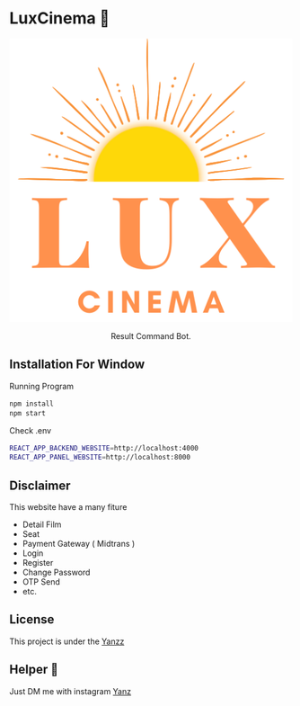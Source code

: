 <h1>LuxCinema 🎥</h1>

<p align="center">
  <img src="./public/LUXCinema.png" width="550" />
</p>
 
<p align="center">Result Command Bot.</p>

## Installation For Window
Running Program
```bash
npm install
npm start
```

Check .env
```bash
REACT_APP_BACKEND_WEBSITE=http://localhost:4000
REACT_APP_PANEL_WEBSITE=http://localhost:8000
```

## Disclaimer
This website have a many fiture 
- Detail Film
- Seat 
- Payment Gateway ( Midtrans )
- Login
- Register
- Change Password
- OTP Send
- etc.

## License

This project is under the [Yanzz](https://github.com/Yanzz231)

## Helper 🤖

Just DM me with instagram [Yanz](https://www.instagram.com/iyanmikasa/)
